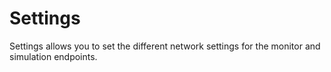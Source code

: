# Settings

Settings allows you to set the different network settings for the monitor and simulation endpoints.
